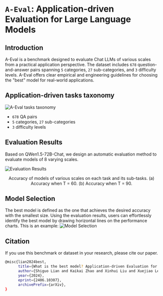 # ``A-Eval``: Application-driven Evaluation for Large Language Models
 

## Introduction
A-Eval is a benchmark designed to evaluate Chat LLMs of various scales from a practical application perspective. 
The dataset includes ``678`` question-and-answer pairs spanning ``5`` categories, ``27`` sub-categories, and ``3`` difficulty levels. 
A-Eval offers clear empirical and engineering guidelines for choosing the "best" model for real-world applications.

## Application-driven tasks taxonomy
![A-Eval tasks taxonomy](https://github.com/LifeIsSoSolong/DataSet/blob/main/TestData/GeneralAbility/images/fig-distribution.png)

* ``678`` QA pairs
* ``5`` categories, ``27`` sub-categories
* ``3`` difficulty levels

## Evaluation Results
Based on QWen1.5-72B-Chat, we design an automatic evaluation method to evaluate models of 8 varying scales.

![Evaluation Results](https://github.com/LifeIsSoSolong/DataSet/blob/main/TestData/GeneralAbility/images/fig-acc-subcategory-diff.png)
<p align="center">
Accuracy of models of various scales on each task and its sub-tasks. (a) Accuracy when T = 60. (b) Accuracy when T = 90.
</p> 

## Model Selection
The best model is defined as the one that achieves the desired accuracy with the smallest size. 
Using the evaluation results, users can effortlessly identify the best model by drawing horizontal lines on the performance charts. This is an example:
![Model Selection](https://github.com/LifeIsSoSolong/DataSet/blob/main/TestData/GeneralAbility/images/fig-acc-selection.png)

## Citation
If you use this benchmark or dataset in your research, please cite our paper.
```bash
@misc{lian2024best,
      title={What is the best model? Application-driven Evaluation for Large Language Models}, 
      author={Shiguo Lian and Kaikai Zhao and Xinhui Liu and Xuejiao Lei and Bikun Yang and Wenjing Zhang and Kai Wang and Zhaoxiang Liu},
      year={2024},
      eprint={2406.10307},
      archivePrefix={arXiv},
}
```
